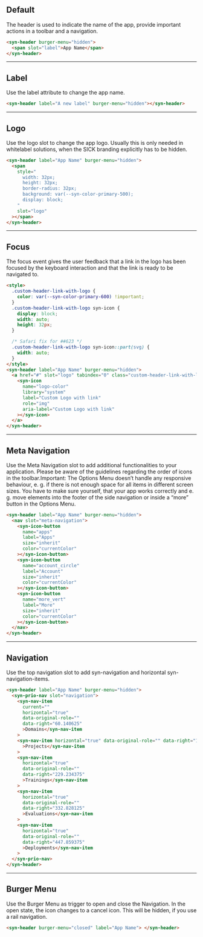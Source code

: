 
## Default

The header is used to indicate the name of the app, provide important actions in a toolbar and a navigation.

```html
<syn-header burger-menu="hidden">
  <span slot="label">App Name</span>
</syn-header>

```

---

## Label

Use the label attribute to change the app name.

```html
<syn-header label="A new label" burger-menu="hidden"></syn-header>

```

---

## Logo

Use the logo slot to change the app logo. Usually this is only needed in whitelabel solutions, when the SICK branding explicitly has to be hidden.

```html
<syn-header label="App Name" burger-menu="hidden">
  <span
    style="
      width: 32px;
      height: 32px;
      border-radius: 32px;
      background: var(--syn-color-primary-500);
      display: block;
    "
    slot="logo"
  ></span>
</syn-header>

```

---

## Focus

The focus event gives the user feedback that a link in the logo has been focused by the keyboard interaction and that the link is ready to be navigated to.

```html
<style>
  .custom-header-link-with-logo {
    color: var(--syn-color-primary-600) !important;
  }
  .custom-header-link-with-logo syn-icon {
    display: block;
    width: auto;
    height: 32px;
  }

  /* Safari fix for ##623 */
  .custom-header-link-with-logo syn-icon::part(svg) {
    width: auto;
  }
</style>
<syn-header label="App Name" burger-menu="hidden">
  <a href="#" slot="logo" tabindex="0" class="custom-header-link-with-logo">
    <syn-icon
      name="logo-color"
      library="system"
      label="Custom Logo with link"
      role="img"
      aria-label="Custom Logo with link"
    ></syn-icon>
  </a>
</syn-header>

```

---

## Meta Navigation

Use the Meta Navigation slot to add additional functionalities to your application. Please be aware of the guidelines regarding the order of icons in the toolbar.Important: The Options Menu doesn’t handle any responsive behaviour, e. g. if there is not enough space for all items in different screen sizes. You have to make sure yourself, that your app works correctly and e. g. move elements into the footer of the side navigation or inside a “more” button in the Options Menu.

```html
<syn-header label="App Name" burger-menu="hidden">
  <nav slot="meta-navigation">
    <syn-icon-button
      name="apps"
      label="Apps"
      size="inherit"
      color="currentColor"
    ></syn-icon-button>
    <syn-icon-button
      name="account_circle"
      label="Account"
      size="inherit"
      color="currentColor"
    ></syn-icon-button>
    <syn-icon-button
      name="more_vert"
      label="More"
      size="inherit"
      color="currentColor"
    ></syn-icon-button>
  </nav>
</syn-header>

```

---

## Navigation

Use the top navigation slot to add syn-navigation and horizontal syn-navigation-items.

```html
<syn-header label="App Name" burger-menu="hidden">
  <syn-prio-nav slot="navigation">
    <syn-nav-item
      current=""
      horizontal="true"
      data-original-role=""
      data-right="60.140625"
      >Domains</syn-nav-item
    >
    <syn-nav-item horizontal="true" data-original-role="" data-right="141.34375"
      >Projects</syn-nav-item
    >
    <syn-nav-item
      horizontal="true"
      data-original-role=""
      data-right="229.234375"
      >Trainings</syn-nav-item
    >
    <syn-nav-item
      horizontal="true"
      data-original-role=""
      data-right="332.828125"
      >Evaluations</syn-nav-item
    >
    <syn-nav-item
      horizontal="true"
      data-original-role=""
      data-right="447.859375"
      >Deployments</syn-nav-item
    >
  </syn-prio-nav>
</syn-header>

```

---

## Burger Menu

Use the Burger Menu as trigger to open and close the Navigation. In the open state, the icon changes to a cancel icon. This will be hidden, if you use a rail navigation.

```html
<syn-header burger-menu="closed" label="App Name"> </syn-header>

```
